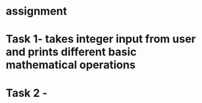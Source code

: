 # assignment 
# Task 1- takes integer input from user and prints different basic mathematical operations 
# Task 2 - 

